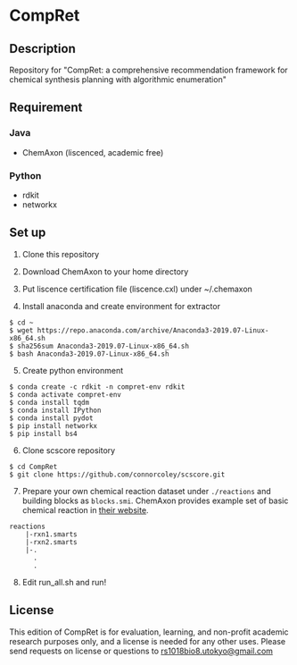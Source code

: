 # CompRet

## Description

Repository for "CompRet: a comprehensive recommendation framework for chemical synthesis planning with algorithmic enumeration"

## Requirement

### Java

- ChemAxon (liscenced, academic free)

### Python

- rdkit 
- networkx

## Set up

1. Clone this repository

2. Download ChemAxon to your home directory
3. Put liscence certification file (liscence.cxl) under ~/.chemaxon
4. Install anaconda and create environment for extractor

```
$ cd ~
$ wget https://repo.anaconda.com/archive/Anaconda3-2019.07-Linux-x86_64.sh
$ sha256sum Anaconda3-2019.07-Linux-x86_64.sh
$ bash Anaconda3-2019.07-Linux-x86_64.sh
```

5. Create python environment

```
$ conda create -c rdkit -n compret-env rdkit
$ conda activate compret-env
$ conda install tqdm
$ conda install IPython
$ conda install pydot
$ pip install networkx
$ pip install bs4
```

6. Clone scscore repository

```
$ cd CompRet
$ git clone https://github.com/connorcoley/scscore.git
```

7. Prepare your own chemical reaction dataset under ```./reactions``` and building blocks as ```blocks.smi```. ChemAxon provides example set of basic chemical reaction in [their website](https://chemaxon.com/products/reactor/download).

```
reactions
    |-rxn1.smarts
    |-rxn2.smarts
    |-.
      .
      .
```

8. Edit run_all.sh and run!

## License

This edition of CompRet is for evaluation, learning, and non-profit academic research purposes only, and a license is needed for any other uses. Please send requests on license or questions to rs1018bio8.utokyo@gmail.com
